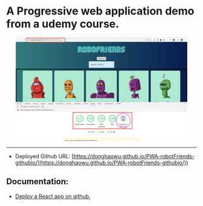 # A Progressive web application demo from a udemy course.

<p align="center">
<img src="./assets/p12-16.png" width=90%>
</p>

--------------------------------------------------------------

- Deployed Github URL:
[https://donghaowu.github.io/PWA-robotFriends-githubio/](https://donghaowu.github.io/PWA-robotFriends-githubio/))

## Documentation:
- [Deploy a React app on github.](https://dev.to/yuribenjamin/how-to-deploy-react-app-in-github-pages-2a1f)